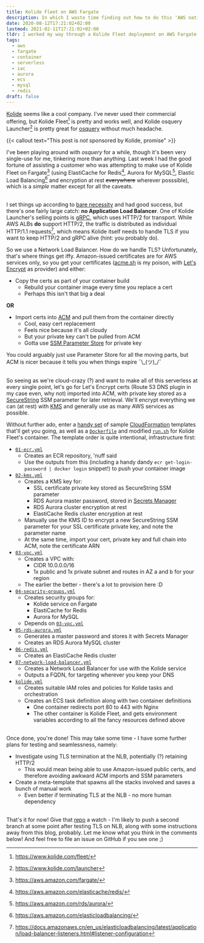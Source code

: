 ```yaml
---
title: Kolide Fleet on AWS Fargate
description: In which I waste time finding out how to do this 'AWS native', somehow
date: 2020-08-12T17:21:02+02:00
lastmod: 2021-02-11T17:21:02+02:00
tldr: I worked my way through a Kolide Fleet deployment on AWS Fargate a week ago, and have turned the results into a set of CloudFormation templates for your consumption. GitHub repo available <a href="https://github.com/chessmango/kolide-fleet-on-fargate">here</a>.
tags:
  - aws
  - fargate
  - container
  - serverless
  - iac
  - aurora
  - ecs
  - mysql
  - redis
draft: false
---
```


[Kolide] seems like a cool company. I've never used their commercial offering, but Kolide Fleet[^fleet] is pretty and works well, and Kolide osquery Launcher[^launcher] is pretty great for [osquery] without much headache.

{{< callout text="This post is *not* sponsored by Kolide, promise" >}}

I've been playing around with _osquery_ for a while, though it's been very single-use for me, tinkering more than anything. Last week I had the good fortune of assisting a customer who was attempting to make use of Kolide Fleet on Fargate[^fargate] (using ElastiCache for Redis[^redis], Aurora for MySQL[^mysql], Elastic Load Balancing[^elb] and encryption at rest ~~everywhere~~ wherever posssible), which is a _simple_ matter except for all the caveats.

\
I set things up according to [bare necessity] and had good success, but there's one fairly large catch: **no Application Load Balancer**. One of Kolide Launcher's selling points is [gRPC], which uses HTTP/2 for transport. While AWS ALBs **do** support HTTP/2, the traffic is distributed as individual HTTP/1.1 requests[^http1], which means Kolide itself needs to handle TLS if you want to keep HTTP/2 and gRPC alive (hint: you probably do).

So we use a Network Load Balancer. How do we handle TLS? Unfortunately, that's where things get iffy. Amazon-issued certificates are for AWS services only, so you get your certificates ([acme.sh] is my poison, with [Let's Encrypt] as provider) and either:

- Copy the certs as part of your container build
  - Rebuild your container image every time you replace a cert
  - Perhaps this isn't that big a deal

**OR**

- Import certs into [ACM] and pull them from the container directly
  - Cool, easy cert replacement
  - Feels nice because it's all cloudy
  - But your private key can't be pulled from ACM
  - Gotta use [SSM Parameter Store] for private key

You could arguably just use Parameter Store for all the moving parts, but ACM is nicer because it tells you when things expire ¯\\\_\(ツ\)\_/¯

\
So seeing as we're cloud-crazy (?) and want to make all of this serverless at every single point, let's go for Let's Encrypt certs (Route 53 DNS plugin in my case even, why not) imported into ACM, with private key stored as a [SecureString] SSM parameter for later retrieval. We'll encrypt everything we can (at rest) with [KMS] and generally use as many AWS services as possible.

Without further ado, enter a [handy set] of sample [CloudFormation] templates that'll get you going, as well as a [`Dockerfile`] and modified [`run.sh`] for Kolide Fleet's container. The template order is quite intentional, infrastructure first:

- [`01-ecr.yml`]
  - Creates an ECR repository, 'nuff said
  - Use the outputs from this (including a handy dandy `ecr get-login-password | docker login` snippet!) to push your container image
- [`02-kms.yml`]
  - Creates a KMS key for:
    - SSL certificate private key stored as SecureString SSM parameter
    - RDS Aurora master password, stored in [Secrets Manager]
    - RDS Aurora cluster encryption at rest
    - ElastiCache Redis cluster encryption at rest
  - Manually use the KMS ID to encrypt a new SecureString SSM parameter for your SSL certificate private key, and note the parameter name
  - At the same time, import your cert, private key and full chain into ACM, note the certificate ARN
- [`03-vpc.yml`]
  - Creates a VPC with:
    - CIDR 10.0.0.0/16
    - 1x public and 1x private subnet and routes in AZ a and b for your region
  - The earlier the better - there's a lot to provision here :D
- [`04-security-groups.yml`]
  - Creates security groups for:
    - Kolide service on Fargate
    - ElastiCache for Redis
    - Aurora for MySQL
  - Depends on [`03-vpc.yml`]
- [`05-rds-aurora.yml`]
  - Generates a master password and stores it with Secrets Manager
  - Creates an RDS Aurora MySQL cluster
- [`06-redis.yml`]
  - Creates an ElastiCache Redis cluster
- [`07-network-load-balancer.yml`]
  - Creates a Network Load Balancer for use with the Kolide service
  - Outputs a FQDN, for targeting wherever you keep your DNS
- [`kolide.yml`]
  - Creates suitable IAM roles and policies for Kolide tasks and orchestration
  - Creates an ECS task definition along with two container definitions
    - One container redirects port 80 to 443 with Nginx
    - The other container is Kolide Fleet, and gets environment variables according to all the fancy resources defined above

\
Once done, you're done! This may take some time - I have some further plans for testing and seamlessness, namely:

- Investigate using TLS termination at the NLB, potentially (?) retaining HTTP/2
  - This would mean being able to use Amazon-issued public certs, and therefore avoiding awkward ACM imports and SSM parameters
- Create a meta-template that spawns all the stacks involved and saves a bunch of manual work
  - Even better if terminating TLS at the NLB - no more human dependency

\
That's it for now! Give that [repo] a watch - I'm likely to push a second branch at some point after testing TLS on NLB, along with some instructions away from this blog, probably. Let me know what you think in the comments below! And feel free to file an issue on GitHub if you see one ;)


<!-- Links -->
[Kolide]: https://www.kolide.com/
[osquery]: https://osquery.io/

[bare necessity]: https://github.com/kolide/fleet/blob/master/docs/infrastructure/installing-fleet.md#infrastructure-dependencies
[gRPC]: https://grpc.io/

[acme.sh]: https://github.com/acmesh-official/acme.sh
[Let's Encrypt]: https://letsencrypt.org/

[ACM]: https://aws.amazon.com/certificate-manager/
[SSM Parameter Store]: https://docs.aws.amazon.com/systems-manager/latest/userguide/systems-manager-parameter-store.html

[SecureString]: https://docs.aws.amazon.com/systems-manager/latest/userguide/parameter-store-about-examples.html#parameter-types
[KMS]: https://aws.amazon.com/kms/

[handy set]: https://github.com/chessmango/kolide-fleet-on-fargate
[CloudFormation]: https://aws.amazon.com/cloudformation/
[`Dockerfile`]: https://github.com/chessmango/kolide-fleet-on-fargate/blob/master/app/docker/Dockerfile
[`run.sh`]: https://github.com/chessmango/kolide-fleet-on-fargate/blob/master/app/docker/run.sh

[`01-ecr.yml`]: https://github.com/chessmango/kolide-fleet-on-fargate/blob/master/infrastructure/01-ecr.yml
[`02-kms.yml`]: https://github.com/chessmango/kolide-fleet-on-fargate/blob/master/infrastructure/02-kms.yml
[Secrets Manager]: https://aws.amazon.com/secrets-manager/
[`03-vpc.yml`]: https://github.com/chessmango/kolide-fleet-on-fargate/blob/master/infrastructure/03-vpc.yml
[`04-security-groups.yml`]: https://github.com/chessmango/kolide-fleet-on-fargate/blob/master/infrastructure/04-security-groups.yml
[`05-rds-aurora.yml`]: https://github.com/chessmango/kolide-fleet-on-fargate/blob/master/infrastructure/05-rds-aurora.yml
[`06-redis.yml`]: https://github.com/chessmango/kolide-fleet-on-fargate/blob/master/infrastructure/06-redis.yml
[`07-network-load-balancer.yml`]: https://github.com/chessmango/kolide-fleet-on-fargate/blob/master/infrastructure/07-network-load-balancer.yml
[`kolide.yml`]: https://github.com/chessmango/kolide-fleet-on-fargate/blob/master/app/kolide.yml

[repo]: https://github.com/chessmango/kolide-fleet-on-fargate


<!-- Footnotes -->
[^fleet]: https://www.kolide.com/fleet/
[^launcher]: https://www.kolide.com/launcher

[^fargate]: https://aws.amazon.com/fargate/
[^redis]: https://aws.amazon.com/elasticache/redis/
[^mysql]: https://aws.amazon.com/rds/aurora/
[^elb]: https://aws.amazon.com/elasticloadbalancing/

[^http1]: https://docs.amazonaws.cn/en_us/elasticloadbalancing/latest/application/load-balancer-listeners.html#listener-configuration
